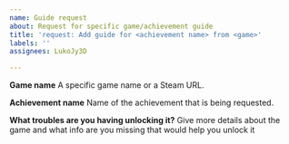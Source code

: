 ```yaml
---
name: Guide request
about: Request for specific game/achievement guide
title: 'request: Add guide for <achievement name> from <game>'
labels: ''
assignees: LukoJy3D

---
```


**Game name**
A specific game name or a Steam URL.

**Achievement name**
Name of the achievement that is being requested.

**What troubles are you having unlocking it?**
Give more details about the game and what info are you missing that would help you unlock it
